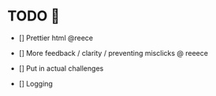 # TODO 🚧

- [] Prettier html @reece
- [] More feedback / clarity / preventing misclicks @ reeece

- [] Put in actual challenges

- [] Logging
